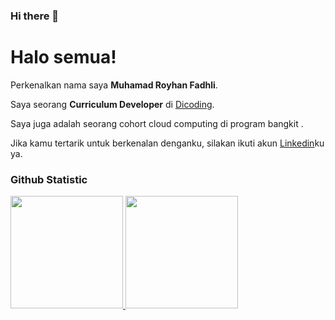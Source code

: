 ### Hi there 👋
# Halo semua! 

Perkenalkan nama saya **Muhamad Royhan Fadhli**.<br>

Saya seorang **Curriculum Developer** di [Dicoding](https://www.dicoding.com/).<br>

Saya juga adalah seorang cohort cloud computing di program bangkit .<br>

Jika kamu tertarik untuk berkenalan denganku, silakan ikuti akun [Linkedin]([https://www.linkedin.com/in/gilang-adhan/](https://www.linkedin.com/in/muhamad-royhan-fadhli-7b2aa5167/)https://www.linkedin.com/in/muhamad-royhan-fadhli-7b2aa5167/)ku ya.


### Github Statistic
<p align="left">
<a href="https://github.com/penuliscode">
  <img height="180em" src="https://github-readme-stats-eight-theta.vercel.app/api?username=penuliscode&show_icons=true&theme=algolia&include_all_commits=true&count_private=true"/>
  <img height="180em" src="https://github-readme-stats-eight-theta.vercel.app/api/top-langs/?username=penuliscode&layout=compact&layout=compact&theme=algolia"/>
</a>
</p>
